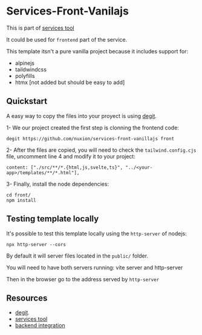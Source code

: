 # Services-Front-Vanilajs

This is part of [services tool](https://github.com/nuxion/services)

It could be used for `frontend` part of the service. 

This template itsn't a pure vanilla project because it includes support for:

- alpinejs
- taildwindcss
- polyfills
- htmx [not added but should be easy to add]

## Quickstart

A easy way to copy the files into your proyect is using [degit](https://github.com/Rich-Harris/degit).

1- We our project created the first step is clonning the frontend code:

```
degit https://github.com/nuxion/services-front-vanillajs front
```

2- After the files are copied, you will need to check the `tailwind.config.cjs` file,  uncomment line 4 and modify it to your project: 

```
content: ["./src/**/*.{html,js,svelte,ts}", "../<your-app>/templates/**/*.html"],
```


3- Finally, install the node dependencies:

```
cd front/
npm install
```

## Testing template locally

It's possible to test this template locally using the `http-server` of nodejs: 

```
npx http-server --cors 
```

By default it will server files located in the `public/` folder.

You will need to have both servers running:  vite server and http-server

Then in the browser go to the address served by `http-server`

## Resources

- [degit](https://github.com/Rich-Harris/degit).
- [services tool](https://github.com/nuxion/services)
- [backend integration](https://vitejs.dev/guide/backend-integration.html)

